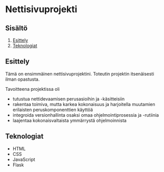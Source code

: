 
# Nettisivuprojekti

## Sisältö

1. [Esittely](#esittely)
2. [Teknologiat](#teknologiat)

## Esittely

Tämä on ensimmäinen nettisivuprojektini. Toteutin projektin itsenäisesti ilman opastusta. 

Tavoitteena projektissa oli
  - tutustua nettidevaamisen perusasioihin ja -käsitteisiin
  - rakentaa toimiva, mutta karkea kokonaisuus ja harjoitella muutamien erilaisten peruskomponenttien käyttöä
  - integroida versionhallinta osaksi omaa ohjelmointiprosessia ja -rutiinia
  - laajentaa kokonaisvaltaista ymmärrystä ohjelmoinnista

## Teknologiat

 - HTML
 - CSS
 - JavaScript
 - Flask
 
